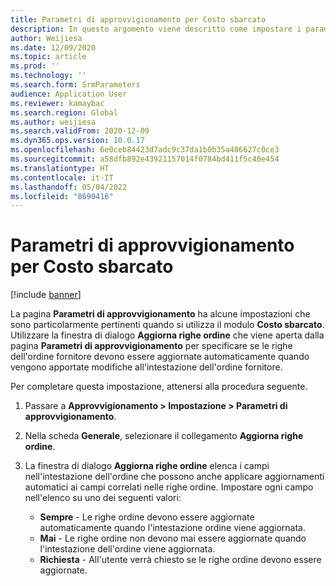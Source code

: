 ```yaml
---
title: Parametri di approvvigionamento per Costo sbarcato
description: In questo argomento viene descritto come impostare i parametri di approvvigionamento quando si utilizza il modulo Costo sbarcato.
author: Weijiesa
ms.date: 12/09/2020
ms.topic: article
ms.prod: ''
ms.technology: ''
ms.search.form: SrmParameters
audience: Application User
ms.reviewer: kamaybac
ms.search.region: Global
ms.author: weijiesa
ms.search.validFrom: 2020-12-09
ms.dyn365.ops.version: 10.0.17
ms.openlocfilehash: 6e0ceb84423d7adc9c37da1b0b35a486627c0ce3
ms.sourcegitcommit: a58dfb892e43921157014f0784bd411f5c40e454
ms.translationtype: HT
ms.contentlocale: it-IT
ms.lasthandoff: 05/04/2022
ms.locfileid: "8690416"
---
```

# <a name="procurement-and-sourcing-parameters-for-landed-cost"></a>Parametri di approvvigionamento per Costo sbarcato

[!include [banner](../../includes/banner.md)]

La pagina **Parametri di approvvigionamento** ha alcune impostazioni che sono particolarmente pertinenti quando si utilizza il modulo **Costo sbarcato**. Utilizzare la finestra di dialogo **Aggiorna righe ordine** che viene aperta dalla pagina **Parametri di approvvigionamento** per specificare se le righe dell'ordine fornitore devono essere aggiornate automaticamente quando vengono apportate modifiche all'intestazione dell'ordine fornitore.

Per completare questa impostazione, attenersi alla procedura seguente.

1. Passare a **Approvvigionamento \> Impostazione \> Parametri di approvvigionamento**.
1. Nella scheda **Generale**, selezionare il collegamento **Aggiorna righe ordine**.
1. La finestra di dialogo **Aggiorna righe ordine** elenca i campi nell'intestazione dell'ordine che possono anche applicare aggiornamenti automatici ai campi correlati nelle righe ordine. Impostare ogni campo nell'elenco su uno dei seguenti valori:

    - **Sempre** - Le righe ordine devono essere aggiornate automaticamente quando l'intestazione ordine viene aggiornata.
    - **Mai** - Le righe ordine non devono mai essere aggiornate quando l'intestazione dell'ordine viene aggiornata.
    - **Richiesta** - All'utente verrà chiesto se le righe ordine devono essere aggiornate.
